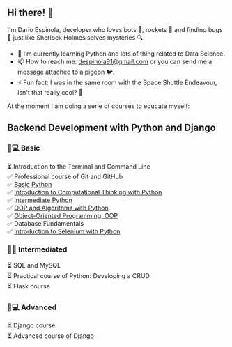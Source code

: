 ## Hi there! 👋

I'm Dario Espinola, developer who loves bots 🤖, rockets 🚀 and finding bugs 🐛 just like Sherlock Holmes solves mysteries 🔍.

- 🌱 I’m currently learning Python and lots of thing related to Data Science.
- 📫 How to reach me: despinola91@gmail.com or you can send me a message attached to a pigeon 🐦.
- ⚡ Fun fact: I was in the same room with the Space Shuttle Endeavour, isn't that really cool? 👾



At the moment I am doing a serie of courses to educate myself:

## Backend Development with Python and Django

### 👶💻 Basic  
⏳ Introduction to the Terminal and Command Line  
✅ Professional course of Git and GitHub  
✅ [Basic Python  ](https://github.com/despinola91/curso_basico_python)  
✅ [Introduction to Computational Thinking with Python  ](https://github.com/despinola91/intro_pensamiento_computacional_python)  
✅ [Intermediate Python  ](https://github.com/despinola91/curso_intermedio_python)  
✅ [OOP and Algorithms with Python  ](https://github.com/despinola91/curso_poo_algoritmos_python)  
✅ [Object-Oriented Programming: OOP  ](https://github.com/despinola91/intro_poo)  
✅ Database Fundamentals  
✅ [Introduction to Selenium with Python  ](https://github.com/despinola91/curso_selenium_python)  
  
### 👨‍💻 Intermediated  
⏳ SQL and MySQL  
⏳ Practical course of Python: Developing a CRUD  
⏳ Flask course  
  
### 🧓💻 Advanced  
⏳ Django course  
⏳ Advanced course of Django  
